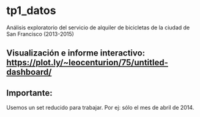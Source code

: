 # tp1_datos
Análisis exploratorio del servicio de alquiler de bicicletas de la ciudad de San Francisco (2013-2015)

## Visualización e informe interactivo: https://plot.ly/~leocenturion/75/untitled-dashboard/

## Importante:
  Usemos un set reducido para trabajar. Por ej: sólo el mes de abril de 2014.
